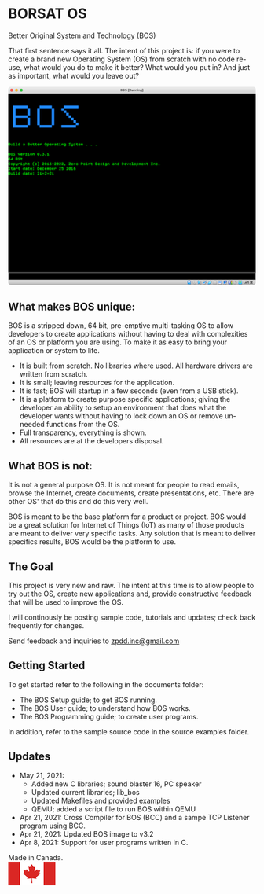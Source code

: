 # BORSAT OS
Better Original System and Technology (BOS)

That first sentence says it all. The intent of this project is: if you were to create a brand new Operating System (OS) from scratch with no code re-use, what would you do to make it better? What would you put in? And just as important, what would you leave out? 

![BOS Running](./images/BOS__Running_512x409.png)

## What makes BOS unique:
BOS is a stripped down, 64 bit, pre-emptive multi-tasking OS to allow developers to create applications without having to deal with complexities of an OS or platform you are using. To make it as easy to bring your application or system to life.

- It is built from scratch. No libraries where used. All hardware drivers are written from scratch.
- It is small; leaving resources for the application. 
- It is fast; BOS will startup in a few seconds (even from a USB stick). 
- It is a platform to create purpose specific applications; giving the developer an ability to setup an environment that does what the developer wants without having to lock down an OS or remove un-needed functions from the OS.
- Full transparency, everything is shown.
- All resources are at the developers disposal.


## What BOS is not:
It is not a general purpose OS. It is not meant for people to read emails, browse the Internet, create documents, create presentations, etc. There are other OS' that do this and do this very well. 

BOS is meant to be the base platform for a product or project. BOS would be a great solution for Internet of Things (IoT) as many of those products are meant to deliver very specific tasks. Any solution that is meant to deliver specifics results, BOS would be the platform to use.


## The Goal
This project is very new and raw. The intent at this time is to allow people to try out the OS, create new applications and, provide constructive feedback that will be used to improve the OS.

I will continously be posting sample code, tutorials and updates; check back frequently for changes.

Send feedback and inquiries to zpdd.inc@gmail.com

## Getting Started
To get started refer to the following in the documents folder:
* The BOS Setup guide; to get BOS running.
* The BOS User guide; to understand how BOS works.
* The BOS Programming guide; to create user programs.

In addition, refer to the sample source code in the source examples folder.

## Updates
* May 21, 2021:
  * Added new C libraries; sound blaster 16, PC speaker
  * Updated current libraries; lib_bos
  * Updated Makefiles and provided examples
  * QEMU; added a script file to run BOS within QEMU
* Apr 21, 2021: Cross Compiler for BOS (BCC) and a sampe TCP Listener program using BCC.
* Apr 21, 2021: Updated BOS image to v3.2
* Apr 8, 2021: Support for user programs written in C.

Made in Canada.\
![Canadian Flag](./images/canada-96_48.png)

